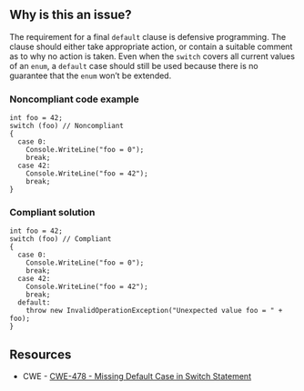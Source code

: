 ## Why is this an issue?

The requirement for a final `default` clause is defensive programming. The clause should either take appropriate action, or contain a
suitable comment as to why no action is taken. Even when the `switch` covers all current values of an `enum`, a
`default` case should still be used because there is no guarantee that the `enum` won’t be extended.

### Noncompliant code example

    int foo = 42;
    switch (foo) // Noncompliant
    {
      case 0:
        Console.WriteLine("foo = 0");
        break;
      case 42:
        Console.WriteLine("foo = 42");
        break;
    }

### Compliant solution

    int foo = 42;
    switch (foo) // Compliant
    {
      case 0:
        Console.WriteLine("foo = 0");
        break;
      case 42:
        Console.WriteLine("foo = 42");
        break;
      default:
        throw new InvalidOperationException("Unexpected value foo = " + foo);
    }

## Resources

-  CWE - [CWE-478 - Missing Default Case in Switch Statement](https://cwe.mitre.org/data/definitions/478)